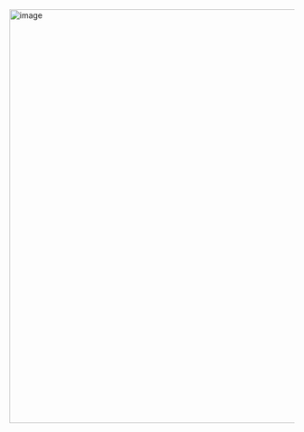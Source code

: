 <img width="830" height="731" alt="image" src="https://github.com/user-attachments/assets/000b7329-fda0-4293-a16b-825d81a640de" />
